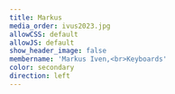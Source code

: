 ```yaml
---
title: Markus
media_order: ivus2023.jpg
allowCSS: default
allowJS: default
show_header_image: false
membername: 'Markus Iven,<br>Keyboards'
color: secondary
direction: left
---
```


